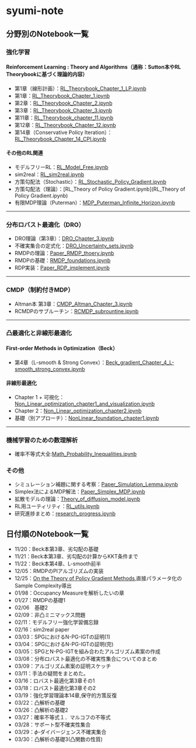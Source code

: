 # syumi-note

## 分野別のNotebook一覧

### 強化学習

#### Reinforcement Learning : Theory and Algorithms（通称：Sutton本やRL Theorybookに基づく理論的内容）
- 第1章（線形計画）：[RL_Theorybook_Chapter_1_LP.ipynb](RL_Theorybook_Chapter_1_LP.ipynb)
- 第1章：[RL_Theorybook_Chapter_1.ipynb](RL_Theorybook_Chapter_1.ipynb)
- 第2章：[RL_Theorybook_Chapter_2.ipynb](RL_Theorybook_Chapter_2.ipynb)
- 第3章：[RL_Theorybook_Chapter_3.ipynb](RL_Theorybook_Chapter_3.ipynb)
- 第11章：[RL_Theorybook_chapter_11.ipynb](RL_Theorybook_chapter_11.ipynb)
- 第12章：[RL_Theorybook_Chapter_12.ipynb](RL_Theorybook_Chapter_12.ipynb)
- 第14章（Conservative Policy Iteration）：[RL_Theorybook_Chapter_14_CPI.ipynb](RL_Theorybook_Chapter_14_CPI.ipynb)

#### その他のRL関連
- モデルフリーRL：[RL_Model_Free.ipynb](RL_Model_Free.ipynb)
- sim2real：[RL_sim2real.ipynb](RL_sim2real.ipynb)
- 方策勾配法（Stochastic）：[RL_Stochastic_Policy_Gradient.ipynb](RL_Stochastic_Policy_Gradient.ipynb)
- 方策勾配法（理論）：[RL_Theory of Policy Gradient.ipynb](RL_Theory of Policy Gradient.ipynb)
- 有限MDP理論（Puterman）：[MDP_Puterman_Infinite_Horizon.ipynb](MDP_Puterman_Infinite_Horizon.ipynb)

---

### 分布ロバスト最適化（DRO）

- DRO理論（第3章）：[DRO_Chapter_3.ipynb](DRO_Chapter_3.ipynb)
- 不確実集合の定式化：[DRO_Uncertainty_sets.ipynb](DRO_Uncertainty_sets.ipynb)
- RMDPの理論：[Paper_RMDP_thoery.ipynb](Paper_RMDP_thoery.ipynb)
- RMDPの基礎：[RMDP_foundations.ipynb](RMDP_foundations.ipynb)
- RDP実装：[Paper_RDP_implement.ipynb](Paper_RDP_implement.ipynb)

---

### CMDP（制約付きMDP）

- Altman本 第3章：[CMDP_Altman_Chapter_3.ipynb](CMDP_Altman_Chapter_3.ipynb)
- RCMDPのサブルーチン：[RCMDP_subrountine.ipynb](RCMDP_subrountine.ipynb)

---

### 凸最適化と非線形最適化

#### First-order Methods in Optimization（Beck）
- 第4章（L-smooth & Strong Convex）：[Beck_gradient_Chapter_4_L-smooth_strong_convex.ipynb](Beck_gradient_Chapter_4_L-smooth_strong_convex.ipynb)

#### 非線形最適化
- Chapter 1 + 可視化：[Non_Linear_optimization_chapter1_and_visualization.ipynb](Non_Linear_optimization_chapter1_and_visualization.ipynb)
- Chapter 2：[Non_Linear_optimization_chapter2.ipynb](Non_Linear_optimization_chapter2.ipynb)
- 基礎（別アプローチ）：[NonLinear_foundation_chapter1.ipynb](NonLinear_foundation_chapter1.ipynb)

---

### 機械学習のための数理解析
- 確率不等式大全:[Math_Probability_Inequalities.ipynb](Math_Probability_Inequalities.ipynb)



### その他

- シミュレーション補題に関する考察：[Paper_Simulation_Lemma.ipynb](Paper_Simulation_Lemma.ipynb)
- Simplex法によるMDP解法：[Paper_Simplex_MDP.ipynb](Paper_Simplex_MDP.ipynb)
- 拡散モデルの理論：[Theory_of_diffusion_model.ipynb](Theory_of_diffusion_model.ipynb)
- RL用ユーティリティ：[RL_utils.ipynb](RL_utils.ipynb)
- 研究進捗まとめ：[research_progress.ipynb](research_progress.ipynb)



## 日付順のNotebook一覧

* 11/20：Beck本第3章、劣勾配の基礎
* 11/21：Beck本第3章、劣勾配の計算からKKT条件まで
* 11/22：Beck本第4章、L-smooth前半
* 12/05：RMDPのPIアルゴリズムの実装
* 12/25：[On the Theory of Policy Gradient Methods](https://arxiv.org/abs/1908.00261),直接パラメータ化のSample Complexity導出
* 01/98：Occupancy Measureを解析したいの章
* 01/27：RMDPの基礎1
* 02/06　基礎2
* 02/09：非凸ミニマックス問題
* 02/11：モデルフリー強化学習備忘録
* 02/16：sim2real paper
* 03/03：SPGにおけるN-PG-IGTの証明(1)
* 03/04：SPGにおけるN-PG-IGTの証明(完)
* 03/05：SPGとN-PG-IGTを組み合わたアルゴリズム素案の作成
* 03/08：分布ロバスト最適化の不確実性集合についてのまとめ
* 03/09：アルゴリズム素案の証明スケッチ
* 03/11：手法の疑問をまとめた。
* 03/16：ロバスト最適化第3章その1
* 03/18：ロバスト最適化第3章その2
* 03/19：強化学習理論本14章,保守的方策反復
* 03/22：凸解析の基礎
* 03/26：凸解析の基礎2
* 03/27：確率不等式１．マルコフの不等式
* 03/28：サポート型不確実性集合
* 03/29：$\phi$-ダイバージェンス不確実集合
* 03/30：凸解析の基礎3(凸関数の性質)
